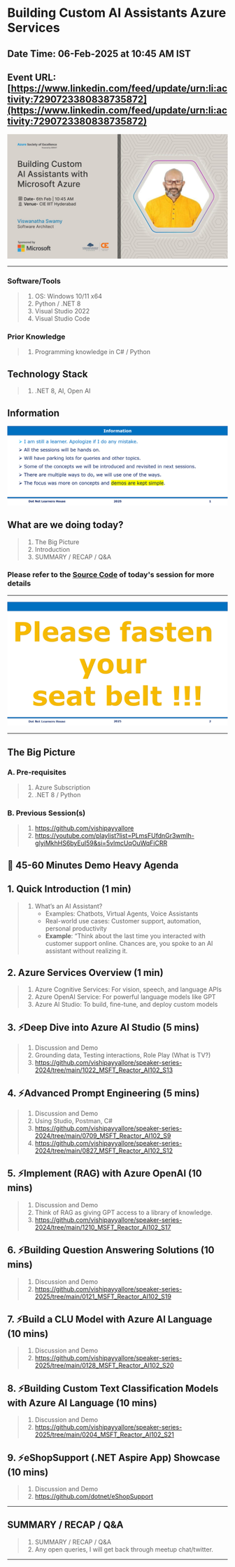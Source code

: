 # Building Custom AI Assistants Azure Services

## Date Time: 06-Feb-2025 at 10:45 AM IST

## Event URL: [https://www.linkedin.com/feed/update/urn:li:activity:7290723380838735872](https://www.linkedin.com/feed/update/urn:li:activity:7290723380838735872)

<!-- ## YouTube URL: [https://www.youtube.com/watch?v=BtnhSKjRNWg](https://www.youtube.com/watch?v=BtnhSKjRNWg) -->

![Viswanatha Swamy P K |150x150](./Documentation/Images/ViswanathaSwamyPK.PNG)

---

### Software/Tools

> 1. OS: Windows 10/11 x64
> 1. Python / .NET 8
> 1. Visual Studio 2022
> 1. Visual Studio Code

### Prior Knowledge

> 1. Programming knowledge in C# / Python

## Technology Stack

> 1. .NET 8, AI, Open AI

## Information

![Information | 100x100](../Documentation/Images/Information.PNG)

## What are we doing today?

> 1. The Big Picture
> 1. Introduction
> 1. SUMMARY / RECAP / Q&A

### Please refer to the [**Source Code**](https://github.com/Swamy-s-Tech-Skills-Academy/learn-ai-102-code) of today's session for more details

---

![Information | 100x100](../Documentation/Images/SeatBelt.PNG)

---

## The Big Picture

### A. Pre-requisites

> 1. Azure Subscription
> 1. .NET 8 / Python

### B. Previous Session(s)

> 1. <https://github.com/vishipayyallore>
> 1. <https://youtube.com/playlist?list=PLmsFUfdnGr3wmIh-glyiMkhHS6byEuI59&si=5vlmcUqOuWqFiCRR>

## 🚀 45-60 Minutes Demo Heavy Agenda

## 1. Quick Introduction (1 min)

> 1. What’s an AI Assistant?
>    - Examples: Chatbots, Virtual Agents, Voice Assistants
>    - Real-world use cases: Customer support, automation, personal productivity
>    - **Example**: “Think about the last time you interacted with customer support online. Chances are, you spoke to an AI assistant without realizing it.

## 2. Azure Services Overview (1 min)

> 1. Azure Cognitive Services: For vision, speech, and language APIs
> 1. Azure OpenAI Service: For powerful language models like GPT
> 1. Azure AI Studio: To build, fine-tune, and deploy custom models

## 3. ⚡Deep Dive into Azure AI Studio (5 mins)

> 1. Discussion and Demo
> 1. Grounding data, Testing interactions, Role Play (What is TV?)
> 1. <https://github.com/vishipayyallore/speaker-series-2024/tree/main/1022_MSFT_Reactor_AI102_S13>

## 4. ⚡Advanced Prompt Engineering (5 mins)

> 1. Discussion and Demo
> 1. Using Studio, Postman, C#
> 1. <https://github.com/vishipayyallore/speaker-series-2024/tree/main/0709_MSFT_Reactor_AI102_S9>
> 1. <https://github.com/vishipayyallore/speaker-series-2024/tree/main/0827_MSFT_Reactor_AI102_S12>

## 5. ⚡Implement (RAG) with Azure OpenAI (10 mins)

> 1. Discussion and Demo
> 1. Think of RAG as giving GPT access to a library of knowledge.
> 1. <https://github.com/vishipayyallore/speaker-series-2024/tree/main/1210_MSFT_Reactor_AI102_S17>

## 6. ⚡Building Question Answering Solutions (10 mins)

> 1. Discussion and Demo
> 1. <https://github.com/vishipayyallore/speaker-series-2025/tree/main/0121_MSFT_Reactor_AI102_S19>

## 7. ⚡Build a CLU Model with Azure AI Language (10 mins)

> 1. Discussion and Demo
> 1. <https://github.com/vishipayyallore/speaker-series-2025/tree/main/0128_MSFT_Reactor_AI102_S20>

## 8. ⚡Building Custom Text Classification Models with Azure AI Language (10 mins)

> 1. Discussion and Demo
> 1. <https://github.com/vishipayyallore/speaker-series-2025/tree/main/0204_MSFT_Reactor_AI102_S21>

## 9. ⚡eShopSupport (.NET Aspire App) Showcase (10 mins)

> 1. Discussion and Demo
> 1. <https://github.com/dotnet/eShopSupport>

---

## SUMMARY / RECAP / Q&A

> 1. SUMMARY / RECAP / Q&A
> 2. Any open queries, I will get back through meetup chat/twitter.

---
